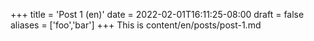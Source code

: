 +++
title = 'Post 1 (en)'
date = 2022-02-01T16:11:25-08:00
draft = false
aliases = ['foo','bar']
+++
This is content/en/posts/post-1.md
